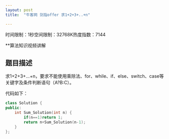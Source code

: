```yaml
---
layout: post
title:  "牛客网 剑指offer 求1+2+3+..+n"

---
```

时间限制：1秒空间限制：32768K热度指数：7144

**算法知识视频讲解

## 题目描述

求1+2+3+...+n，要求不能使用乘除法、for、while、if、else、switch、case等关键字及条件判断语句（A?B:C）。

代码如下：

```c++
class Solution {
public:
    int Sum_Solution(int n) {
        if(n==1)return 1;
        return n+Sum_Solution(n-1);
    }
};
```

